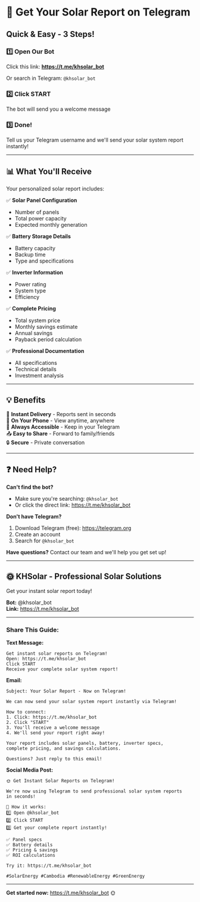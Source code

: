 # 📱 Get Your Solar Report on Telegram

## Quick & Easy - 3 Steps!

### 1️⃣ Open Our Bot
Click this link: **https://t.me/khsolar_bot**

Or search in Telegram: `@khsolar_bot`

### 2️⃣ Click START
The bot will send you a welcome message

### 3️⃣ Done!
Tell us your Telegram username and we'll send your solar system report instantly!

---

## 📊 What You'll Receive

Your personalized solar report includes:

✅ **Solar Panel Configuration**
- Number of panels
- Total power capacity
- Expected monthly generation

✅ **Battery Storage Details**
- Battery capacity
- Backup time
- Type and specifications

✅ **Inverter Information**
- Power rating
- System type
- Efficiency

✅ **Complete Pricing**
- Total system price
- Monthly savings estimate
- Annual savings
- Payback period calculation

✅ **Professional Documentation**
- All specifications
- Technical details
- Investment analysis

---

## 💡 Benefits

🚀 **Instant Delivery** - Reports sent in seconds  
📱 **On Your Phone** - View anytime, anywhere  
💾 **Always Accessible** - Keep in your Telegram  
📤 **Easy to Share** - Forward to family/friends  
🔒 **Secure** - Private conversation  

---

## ❓ Need Help?

**Can't find the bot?**
- Make sure you're searching: `@khsolar_bot`
- Or click the direct link: https://t.me/khsolar_bot

**Don't have Telegram?**
1. Download Telegram (free): https://telegram.org
2. Create an account
3. Search for `@khsolar_bot`

**Have questions?**
Contact our team and we'll help you get set up!

---

## 🌞 KHSolar - Professional Solar Solutions

Get your instant solar report today!

**Bot:** @khsolar_bot  
**Link:** https://t.me/khsolar_bot

---

### Share This Guide:

**Text Message:**
```
Get instant solar reports on Telegram!
Open: https://t.me/khsolar_bot
Click START
Receive your complete solar system report!
```

**Email:**
```
Subject: Your Solar Report - Now on Telegram!

We can now send your solar system report instantly via Telegram!

How to connect:
1. Click: https://t.me/khsolar_bot
2. Click "START"
3. You'll receive a welcome message
4. We'll send your report right away!

Your report includes solar panels, battery, inverter specs, 
complete pricing, and savings calculations.

Questions? Just reply to this email!
```

**Social Media Post:**
```
🌞 Get Instant Solar Reports on Telegram!

We're now using Telegram to send professional solar system reports 
in seconds!

📱 How it works:
1️⃣ Open @khsolar_bot
2️⃣ Click START
3️⃣ Get your complete report instantly!

✅ Panel specs
✅ Battery details
✅ Pricing & savings
✅ ROI calculations

Try it: https://t.me/khsolar_bot

#SolarEnergy #Cambodia #RenewableEnergy #GreenEnergy
```

---

**Get started now:** https://t.me/khsolar_bot 🌞

